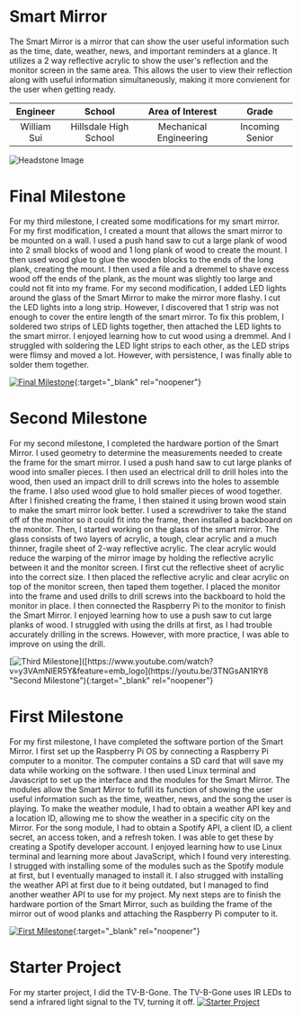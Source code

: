 ﻿# Smart Mirror
 The Smart Mirror is a mirror that can show the user useful information such as the time, date, weather, news, and important reminders at a glance. It utilizes a 2 way reflective acrylic to show the user's reflection and the monitor screen in the same area. This allows the user to view their reflection along with useful information simultaneously, making it more convienent for the user when getting ready.

| **Engineer** | **School** | **Area of Interest** | **Grade** |
|:--:|:--:|:--:|:--:|
| William Sui | Hillsdale High School | Mechanical Engineering | Incoming Senior

![Headstone Image](https://lh3.googleusercontent.com/pw/AM-JKLVwc2fE1EweWxtpTwMnHTOQYOMP92PLq6d3NSLVdZxv1nr3swOnlMtwx-PQ37DukGqz2x2VlDKSCoeW3jjr-bc_Tw8vLUWjLkPhnuX3Vq3uXJw5FukyHCAtm3vfyOGQjatGO7LEwbKA4FAWvV78zhc=s866-no?authuser=0)
  

# Final Milestone
 For my third milestone, I created some modifications for my smart mirror. For my first modification, I created a mount that allows the smart mirror to be mounted on a wall. I used a push hand saw to cut a large plank of wood into 2 small blocks of wood and 1 long plank of wood to create the mount. I then used wood glue to glue the wooden blocks to the ends of the long plank, creating the mount. I then used a file and a dremmel to shave excess wood off the ends of the plank, as the mount was slightly too large and could not fit into my frame. For my second modification, I added LED lights around the glass of the Smart Mirror to make the mirror more flashy. I cut the LED lights into a long strip. However, I discovered that 1 strip was not enough to cover the entire length of the smart mirror. To fix this problem, I soldered two strips of LED lights together, then attached the LED lights to the smart mirror. I enjoyed learning how to cut wood using a dremmel. And I struggled with soldering the LED light strips to each other, as the LED strips were flimsy and moved a lot. However, with persistence, I was finally able to solder them together.

[![Final Milestone](https://res.cloudinary.com/marcomontalbano/image/upload/v1612573869/video_to_markdown/images/youtube--F7M7imOVGug-c05b58ac6eb4c4700831b2b3070cd403.jpg )](https://www.youtube.com/watch?v=F7M7imOVGug&feature=emb_logo "Final Milestone"){:target="_blank" rel="noopener"}

# Second Milestone
For my second milestone, I completed the hardware portion of the Smart Mirror. I used geometry to determine the measurements needed to create the frame for the smart mirror. I used a push hand saw to cut large planks of wood into smaller pieces. I then used an electrical drill to drill holes into the wood, then used an impact drill to drill screws into the holes to assemble the frame. I also used wood glue to hold smaller pieces of wood together. After I finished creating the frame, I then stained it using brown wood stain to make the smart mirror look better. I used a screwdriver to take the stand off of the monitor so it could fit into the frame, then installed a backboard on the monitor. Then, I started working on the glass of the smart mirror. The glass consists of two layers of acrylic, a tough, clear acrylic and a much thinner, fragile sheet of 2-way reflective acrylic. The clear acrylic would reduce the warping of the mirror image by holding the reflective acrylic between it and the monitor screen. I first cut the reflective sheet of acrylic into the correct size. I then placed the reflective acrylic and clear acrylic on top of the monitor screen, then taped them together. I placed the monitor into the frame and used drills to drill screws into the backboard to hold the monitor in place. I then connected the Raspberry Pi to the monitor to finish the Smart Mirror. I enjoyed learning how to use a push saw to cut large planks of wood. I struggled with using the drills at first, as I had trouble accurately drilling in the screws. However, with more practice, I was able to improve on using the drill.

[![Third Milestone]([https://res.cloudinary.com/marcomontalbano/image/upload/v1612574014/video_to_markdown/images/youtube--y3VAmNlER5Y-c05b58ac6eb4c4700831b2b3070cd403.jpg](https://thumbnailgrabber.com/image/By5n1lU29.jpg))]([https://www.youtube.com/watch?v=y3VAmNlER5Y&feature=emb_logo](https://youtu.be/3TNGsAN1RY8 "Second Milestone"){:target="_blank" rel="noopener"}

# First Milestone  

For my first milestone, I have completed the software portion of the Smart Mirror. I first set up the Raspberry Pi OS by connecting a Raspberry Pi computer to a monitor. The computer contains a SD card that will save my data while working on the software. I then used Linux terminal and Javascript to set up the interface and the modules for the Smart Mirror. The modules allow the Smart Mirror to fufill its function of showing the user useful information such as the time, weather, news, and the song the user is playing. To make the weather module, I had to obtain a weather API key and a location ID, allowing me to show the weather in a specific city on the Mirror. For the song module, I had to obtain a Spotify API, a client ID, a client secret, an access token, and a refresh token. I was able to get these by creating a Spotify developer account. I enjoyed learning how to use Linux terminal and learning more about JavaScript, which I found very interesting. I strugged with installing some of the modules such as the Spotify module at first, but I eventually managed to install it. I also strugged with installing the weather API at first due to it being outdated, but I managed to find another weather API to use for my project. My next steps are to finish the hardware portion of the Smart Mirror, such as building the frame of the mirror out of wood planks and attaching the Raspberry Pi computer to it.

[![First Milestone](https://res.cloudinary.com/marcomontalbano/image/upload/v1612574117/video_to_markdown/images/youtube--CaCazFBhYKs-c05b58ac6eb4c4700831b2b3070cd403.jpg)](https://www.youtube.com/watch?v=CaCazFBhYKs "First Milestone"){:target="_blank" rel="noopener"}

# Starter Project

For my starter project, I did the TV-B-Gone. The TV-B-Gone uses IR LEDs to send a infrared light signal to the TV, turning it off.
[![Starter Project](https://i3.ytimg.com/vi/uO682gK_Y7w/maxresdefault.jpg)](https://youtu.be/uO682gK_Y7w)
